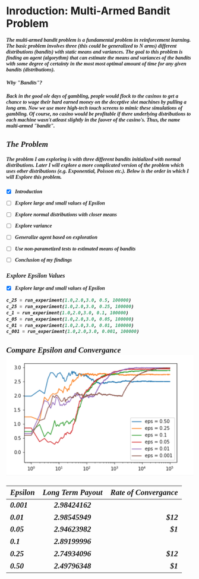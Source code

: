 
# Inroduction: Multi-Armed Bandit Problem

<h5 style="font-family:Papyrus"> The multi-armed bandit problem is a fundamental problem in reinforcement learning. The basic problem involves three (this could be generalized to N arms) different distributions (bandits) with static means and variances. The goal to this problem is finding an agent (algorythm) that can estimate the means and variances of the bandits with some degree of certainty in the most most optimal amount of time for any given bandits (distributions).
<h/>

#### *Why "Bandits"?*

##### Back in the good ole days of gambling, people would flock to the casinos to get a chance to wage their hard earned money on the deceptive slot machines by pulling a long arm. Now we use more high-tech touch screens to mimic these simulations of gambling. Of course, no casino would be profitable if there underlying distributions to each machine wasn't atleast slightly in the faover of the casino's. Thus, the name multi-armed "bandit".

## The Problem

##### The problem I am exploring is with three different bandits initialized with normal distributions. Later I will explore a more complicated version of the problem which uses other distributions (e.g. Exponential, Poisson etc.). Below is the order in which I will Explore this problem.

- [x] Introduction
- [ ] Explore large and small values of Epsilon
- [ ] Explore normal distributions with closer means
- [ ] Explore variance
- [ ] Generalize agent based on exploration
- [ ] Use non-parametized tests to estimated means of bandits
- [ ] Conclusion of my findings


### Explore Epsilon Values
- [x] Explore large and small values of Epsilon

```python
c_25 = run_experiment(1.0,2.0,3.0, 0.5, 100000)
c_25 = run_experiment(1.0,2.0,3.0, 0.25, 100000)
c_1 = run_experiment(1.0,2.0,3.0, 0.1, 100000)
c_05 = run_experiment(1.0,2.0,3.0, 0.05, 100000)
c_01 = run_experiment(1.0,2.0,3.0, 0.01, 100000)
c_001 = run_experiment(1.0,2.0,3.0, 0.001, 100000)

```
<p align="center">
  <h2>Compare Epsilon and Convergance </>
  <img src="Bandit_graph_diff_epsilon.png" )
<p/>

| Epsilon       | Long Term Payout   | Rate of Convergance  |
| ------------- |:------------------:| --------------------:|
| 0.001         |   2.98424162       |                      |
| 0.01          |   2.98545949       |   $12                |
| 0.05          |   2.94623982       |    $1                |
| 0.1           |   2.89199996       |                      |
| 0.25          |   2.74934096       |   $12                |
| 0.50          |   2.49796348       |    $1                |
